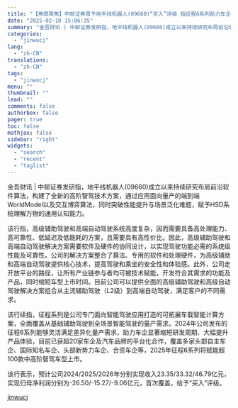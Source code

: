 ```yaml
---
title: "【券商聚焦】中邮证券首予地平线机器人(09660)“买入”评级 指征程6系列助力车企显著缩短研发周期"
date: "2025-02-10 15:06:35"
summary: "金吾财讯 | 中邮证券发研指，地平线机器人(09660)成立以来持续研究布局前沿软件算法，构建了全新..."
categories:
  - "jinwucj"
lang:
  - "zh-CN"
translations:
  - "zh-CN"
tags:
  - "jinwucj"
menu: ""
thumbnail: ""
lead: ""
comments: false
authorbox: false
pager: true
toc: false
mathjax: false
sidebar: "right"
widgets:
  - "search"
  - "recent"
  - "taglist"
---
```


金吾财讯 | 中邮证券发研指，地平线机器人(09660)成立以来持续研究布局前沿软件算法，构建了全新的高阶智驾技术方案，通过应用面向量产的端到端WorldModel以及交互博弈算法，同时突破性能提升与场景泛化难题，赋予HSD系统理解万物的通用认知能力。  
  
该行指，高级辅助驾驶和高端自动驾驶系统高度复杂，因而需要具备高处理能力、高可靠性、低延迟及低能耗的方案，且需要具有高性价比。因此，高级辅助驾驶和高端自动驾驶解决方案需要软件及硬件的协同设计，以实现驾驶功能必需的系统级性能及可靠性。公司的解决方案整合了算法、专用的软件和处理硬件，为高级辅助和高端自动驾驶提供核心技术，提高驾驶和乘坐的安全性和体验感。此外，公司走开放平台的路径，让所有产业链参与者均可被技术赋能，开发符合其需求的功能及产品，同时缩短车型上市时间。目前公司可以提供全面的高级辅助驾驶和高级自动驾驶解决方案组合从主流辅助驾驶（L2级）到高端自动驾驶，满足客户的不同需求。  
  
该行续指，征程系列是公司专门面向智能驾驶应用打造的可拓展车载智能计算方案，全面覆盖从基础辅助驾驶到全场景智能驾驶的量产需求。2024年公司发布的征程6系列能够灵活满足差异化量产需求，助力车企显著缩短研发周期、大幅提升产品体验，目前已获超20家车企及汽车品牌的平台化合作，覆盖多家头部自主车企、国际知名车企、头部新势力车企、合资车企等，2025年征程6系列将赋能超100款中高阶智驾车型上市。  
  
该行表示，预计公司2024/2025/2026年分别实现收入23.35/33.32/46.79亿元，实现归母净利润分别为-26.50/-15.27/-9.06亿元，首次覆盖，给予“买入”评级。

[jinwucj](https://sky.szfiu.com/info/hk/details/265747983)
